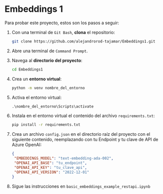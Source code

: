 # Embeddings 1

Para probar este proyecto, estos son los pasos a seguir:

1. Con una terminal de `Git Bash`, **clona** el repositorio:
   
   ```bash
   git clone https://github.com/alejandrorod-tajamar/Embeddings1.git
   ```
   
2. Abre una terminal de `Command Prompt`.
   
3. Navega al **directorio del proyecto**:
   
   ```cmd
   cd Embeddings1
   ```

4. Crea un **entorno virtual**:

   ```cmd
   python -m venv nombre_del_entorno
   ```

5. Activa el entorno virtual:

   ```cmd
   .\nombre_del_entorno\Scripts\activate
   ```

6. Instala en el entorno virtual el contenido del archivo `requirements.txt`:

   ```cmd
   pip install -r requirements.txt
   ```

7. Crea un archivo `config.json` en el directorio raíz del proyecto con el siguiente contenido, reemplazando con tu Endpoint y tu clave de API de Azure OpenAI:

   ```json
   {
    "EMBEDDINGS_MODEL": "text-embedding-ada-002",
    "OPENAI_API_BASE": "tu_endpoint",
    "OPENAI_API_KEY": "tu_clave_api",
    "OPENAI_API_VERSION": "2022-12-01"
   }
   ```

8. Sigue las instrucciones en `basic_embeddings_example_restapi.ipynb`
